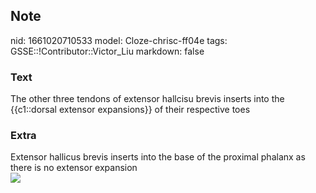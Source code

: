 ## Note
nid: 1661020710533
model: Cloze-chrisc-ff04e
tags: GSSE::!Contributor::Victor_Liu
markdown: false

### Text
The other three tendons of extensor hallcisu brevis inserts into the {{c1::dorsal extensor expansions}} of their respective toes

### Extra
<div>
  Extensor hallicus brevis inserts into the base of the proximal
  phalanx as there is no extensor expansion
</div><img src=
"paste-bb8a2b5228613394677361c985ad834ac63f1034.jpg">
